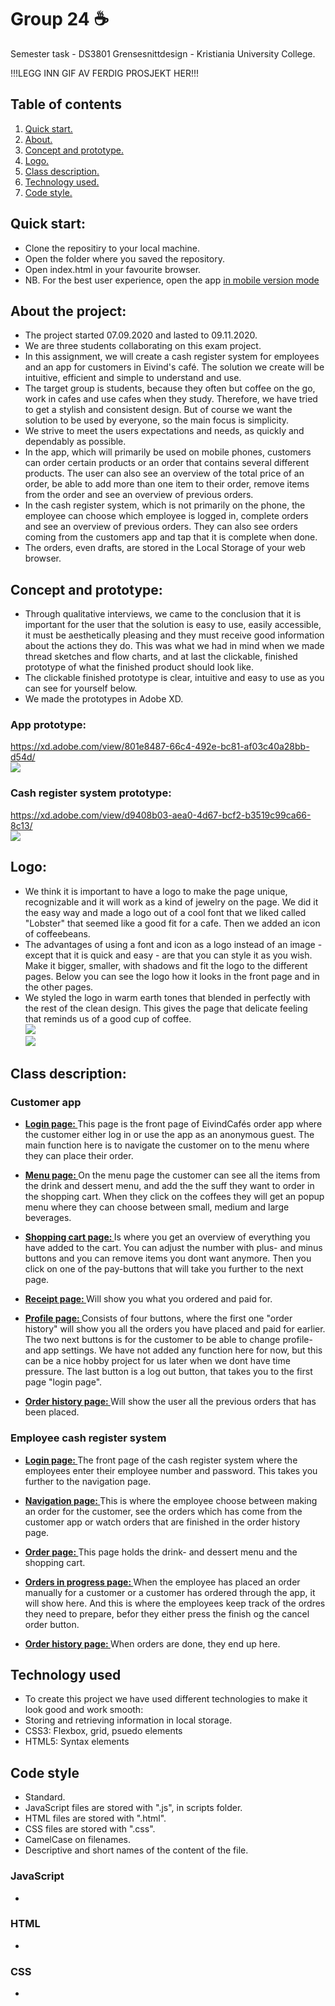 # Group 24 ☕️
Semester task - DS3801 Grensesnittdesign - Kristiania University College. 

!!!LEGG INN GIF AV FERDIG PROSJEKT HER!!!

## Table of contents
1. [Quick start. ](#start)
2. [About. ](#about)
3. [Concept and prototype. ](#concept)
4. [Logo. ](#logo)
5. [Class description. ](#classdescription)
6. [Technology used. ](#technology) 
7. [Code style. ](#code)

<a name="start"></a>
## Quick start:
* Clone the repositiry to your local machine. 
* Open the folder where you saved the repository.
* Open index.html in your favourite browser.
* NB. For the best user experience, open the app [in mobile version mode](https://www.cqlcorp.com/insights/how-to-view-the-mobile-version-of-a-website-on-your-desktop/)

<a name="about"></a>
## About the project:
* The project started 07.09.2020 and lasted to 09.11.2020.
* We are three students collaborating on this exam project. 
* In this assignment, we will create a cash register system for employees and an app for customers in Eivind's café. The solution we create will be intuitive, efficient and simple to understand and use. 
* The target group is students, because they often but coffee on the go, work in cafes and use cafes when they study. Therefore, we have tried to get a stylish and consistent design. But of course we want the solution to be used by everyone, so the main focus is simplicity.
* We strive to meet the users expectations and needs, as quickly and dependably as possible.
* In the app, which will primarily be used on mobile phones, customers can order certain products or an order that contains several different products. The user can also see an overview of the total price of an order, be able to add more than one item to their order, remove items from the order and see an overview of previous orders. 
* In the cash register system, which is not primarily on the phone, the employee can choose which employee is logged in, complete orders and see an overview of previous orders. They can also see orders coming from the customers app and tap that it is complete when done.
* The orders, even drafts, are stored in the Local Storage of your web browser.

<a name="concept"></a>
## Concept and prototype: 
* Through qualitative interviews, we came to the conclusion that it is important for the user that the solution is easy to use, easily accessible, it must be aesthetically pleasing and they must receive good information about the actions they do. This was what we had in mind when we made thread sketches and flow charts, and at last the clickable, finished prototype of what the finished product should look like.
* The clickable finished prototype is clear, intuitive and easy to use as you can see for yourself below. 
* We made the prototypes in Adobe XD. 

### App prototype:
https://xd.adobe.com/view/801e8487-66c4-492e-bc81-af03c40a28bb-d54d/ <br/>
![](Images/app-prototype.gif) 

### Cash register system prototype: 
https://xd.adobe.com/view/d9408b03-aea0-4d67-bcf2-b3519c99ca66-8c13/ <br/>
![](Images/cashregistersystem-prototype.gif)

<a name="logo"></a>
## Logo: 
* We think it is important to have a logo to make the page unique, recognizable and it will work as a kind of jewelry on the page. We did it the easy way and made a logo out of a cool font that we liked called "Lobster" that seemed like a good fit for a cafe. Then we added an icon of coffeebeans. 
* The advantages of using a font and icon as a logo instead of an image - except that it is quick and easy - are that you can style it as you wish. Make it bigger, smaller, with shadows and fit the logo to the different pages. Below you can see the logo how it looks in the front page and in the other pages.  
* We styled the logo in warm earth tones that blended in perfectly with the rest of the clean design. This gives the page that delicate feeling that reminds us of a good cup of coffee. <br/>
![](Images/logo1.png) <br/>
![](Images/logo2.png)

<a name="classdescription"></a>
## Class description: 

### Customer app
* **<ins>Login page: </ins>** This page is the front page of EivindCafés order app where the customer either log in or use the app as an anonymous guest. The main function here is to navigate the customer on to the menu where they can place their order. 

* **<ins>Menu page: </ins>** On the menu page the customer can see all the items from the drink and dessert menu, and add the the suff they want to order in the shopping cart. When they click on the coffees they will get an popup menu where they can choose between small, medium and large beverages. 

* **<ins>Shopping cart page: </ins>** Is where you get an overview of everything you have added to the cart. You can adjust the number with plus- and minus buttons and you can remove items you dont want anymore. Then you click on one of the pay-buttons that will take you further to the next page. 

* **<ins>Receipt page: </ins>** Will show you what you ordered and paid for. 

* **<ins>Profile page: </ins>** Consists of four buttons, where the first one "order history" will show you all the orders you have placed and paid for earlier. The two next buttons is for the customer to be able to change profile- and app settings. We have not added any function here for now, but this can be a nice hobby project for us later when we dont have time pressure. The last button is a log out button, that takes you to the first page "login page". 

* **<ins>Order history page: </ins>** Will show the user all the previous orders that has been placed. 

### Employee cash register system 
* **<ins>Login page: </ins>** The front page of the cash register system where the employees enter their employee number and password. This takes you further to the navigation page. 

* **<ins>Navigation page: </ins>** This is where the employee choose between making an order for the customer, see the orders which has come from the customer app or watch orders that are finished in the order history page. 

* **<ins>Order page: </ins>** This page holds the drink- and dessert menu and the shopping cart. 

* **<ins>Orders in progress page: </ins>** When the employee has placed an order manually for a customer or a customer has ordered through the app, it will show here. And this is where the employees keep track of the ordres they need to prepare, befor they either press the finish og the cancel order button. 

* **<ins>Order history page: </ins>** When orders are done, they end up here. 

<a name="technology"></a>
## Technology used
* To create this project we have used different technologies to make it look good and work smooth:
* Storing and retrieving information in local storage. 
* CSS3: Flexbox, grid, psuedo elements  
* HTML5: Syntax elements 

<a name="code"></a>
## Code style
* Standard.
* JavaScript files are stored with ".js", in scripts folder.
* HTML files are stored with ".html".
* CSS files are stored with ".css". 
* CamelCase on filenames. 
* Descriptive and short names of the content of the file. 

### JavaScript
*

### HTML
*

### CSS
*
